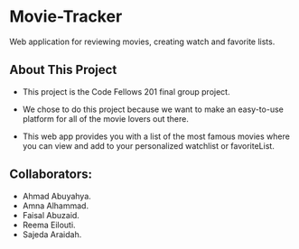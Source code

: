 # Movie-Tracker
Web application for reviewing movies, creating watch and favorite lists.


## About This Project  

- This project is the Code Fellows 201 final group project.

- We chose to do this project because we want to make an easy-to-use platform for all of the movie lovers out there.

- This web app provides you with a list of the most famous movies where you can view and add to your personalized watchlist or favoriteList.  

  
## Collaborators:

- Ahmad Abuyahya.
- Amna Alhammad.
- Faisal Abuzaid.
- Reema Eilouti.
- Sajeda Araidah.